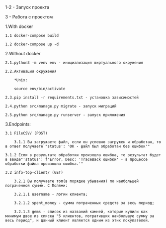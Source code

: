 1-2 - Запуск проекта

3 - Работа с проектом

1.With docker

    1.1 docker-compose build

    1.2 docker-compose up -d

2.Without docker

    2.1.python3 -m venv env - инициализация виртуального окружения

    2.2.Активация окружения

        *Unix:

        source env/bin/activate

    2.3.pip install -r requirements.txt - установка зависимостей

    2.4.python src/manage.py migrate - запуск миграций

    2.5.python src/manage.py runserver - запуск приложения

3.Endpoints:

    3.1 FileCSV/ (POST)

        3.1.1 Вы загружаете файл, если он успешно загружен и обработан, то в ответ получаете "status': 'OK - файл был обработан без ошибок'"

	3.1.2 Если в результате обработки произошла ошибка, то результат будет в ввиде"'status': f'Error, Desc: 'TraceBack ошибки' - в процессе обработки файла произошла ошибка.'"

    3.2 info-top-client/ (GET)
        
        3.2.1 Вы получаете топ(в порядке убывания) по наибольшей потраченной сумме. С Полями:

		3.2.1.1 username - логин клиента;

		3.2.1.2 spent_money - сумма потраченных средств за весь период;
	
		3.2.1.3 gems - список из названий камней, которые купили как минимум двое из списка "5 клиентов, потративших наибольшую сумму за весь период", и данный клиент является одним из этих покупателей.

						
   